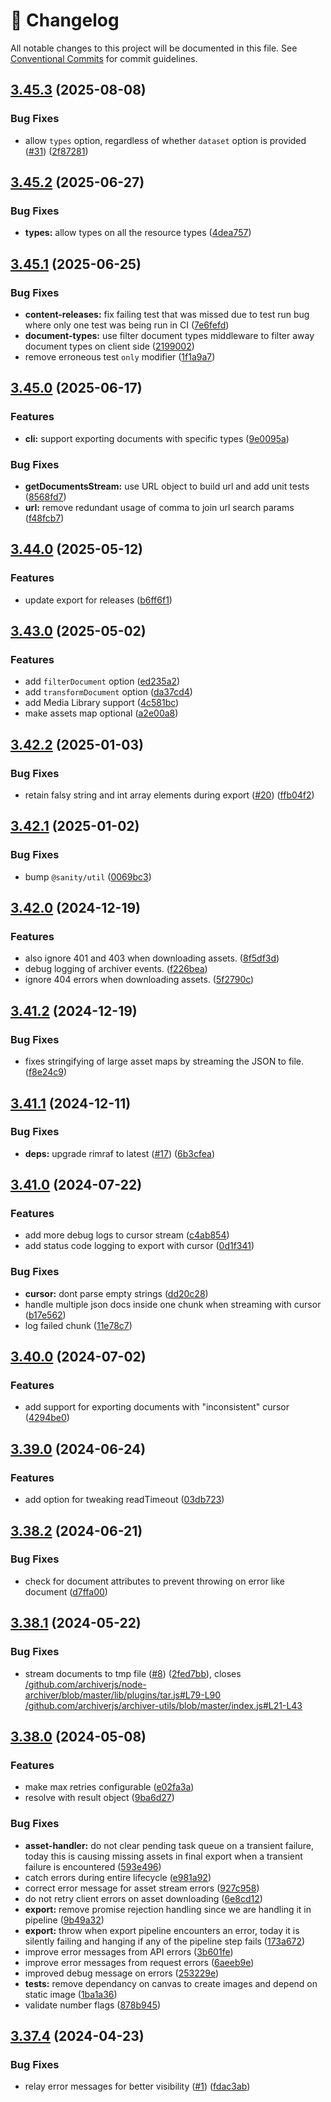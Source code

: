 <!-- markdownlint-disable --><!-- textlint-disable -->

# 📓 Changelog

All notable changes to this project will be documented in this file. See
[Conventional Commits](https://conventionalcommits.org) for commit guidelines.

## [3.45.3](https://github.com/sanity-io/export/compare/v3.45.2...v3.45.3) (2025-08-08)

### Bug Fixes

- allow `types` option, regardless of whether `dataset` option is provided ([#31](https://github.com/sanity-io/export/issues/31)) ([2f87281](https://github.com/sanity-io/export/commit/2f87281ec2bfcac77396664f65048f401690b7b6))

## [3.45.2](https://github.com/sanity-io/export/compare/v3.45.1...v3.45.2) (2025-06-27)

### Bug Fixes

- **types:** allow types on all the resource types ([4dea757](https://github.com/sanity-io/export/commit/4dea75727ced23404e91c17e129c238d562bc402))

## [3.45.1](https://github.com/sanity-io/export/compare/v3.45.0...v3.45.1) (2025-06-25)

### Bug Fixes

- **content-releases:** fix failing test that was missed due to test run bug where only one test was being run in CI ([7e6fefd](https://github.com/sanity-io/export/commit/7e6fefdc9f161150ba5cee7bbee59fb865bce696))
- **document-types:** use filter document types middleware to filter away document types on client side ([2199002](https://github.com/sanity-io/export/commit/219900212b3ebf21cfd918d1833eae09f30f60ba))
- remove erroneous test `only` modifier ([1f1a9a7](https://github.com/sanity-io/export/commit/1f1a9a7474c09dd040774d82a70ff67e66f46cad))

## [3.45.0](https://github.com/sanity-io/export/compare/v3.44.0...v3.45.0) (2025-06-17)

### Features

- **cli:** support exporting documents with specific types ([9e0095a](https://github.com/sanity-io/export/commit/9e0095ad9a5389d2fb048c984e50d12f0fb84583))

### Bug Fixes

- **getDocumentsStream:** use URL object to build url and add unit tests ([8568fd7](https://github.com/sanity-io/export/commit/8568fd798f3269976aeab7ff436f2783b43c5a5e))
- **url:** remove redundant usage of comma to join url search params ([f48fcb7](https://github.com/sanity-io/export/commit/f48fcb7c0f931febb1ed9d0c524e0adf1572bd18))

## [3.44.0](https://github.com/sanity-io/export/compare/v3.43.0...v3.44.0) (2025-05-12)

### Features

- update export for releases ([b6ff6f1](https://github.com/sanity-io/export/commit/b6ff6f17a528e877c4137a22b164f95909833c94))

## [3.43.0](https://github.com/sanity-io/export/compare/v3.42.2...v3.43.0) (2025-05-02)

### Features

- add `filterDocument` option ([ed235a2](https://github.com/sanity-io/export/commit/ed235a27e573797475cf0bed44f36199cf1d5b3b))
- add `transformDocument` option ([da37cd4](https://github.com/sanity-io/export/commit/da37cd447383408690ed68732b7a99e8d3bee2fa))
- add Media Library support ([4c581bc](https://github.com/sanity-io/export/commit/4c581bcfc24913ace0b829a291ad96cf3e0d10d6))
- make assets map optional ([a2e00a8](https://github.com/sanity-io/export/commit/a2e00a8a24c0f2fcdae5cf2a16c863bf7c179ae1))

## [3.42.2](https://github.com/sanity-io/export/compare/v3.42.1...v3.42.2) (2025-01-03)

### Bug Fixes

- retain falsy string and int array elements during export ([#20](https://github.com/sanity-io/export/issues/20)) ([ffb04f2](https://github.com/sanity-io/export/commit/ffb04f244c65abdcc2b8f40d2d7a22ee5151c0a0))

## [3.42.1](https://github.com/sanity-io/export/compare/v3.42.0...v3.42.1) (2025-01-02)

### Bug Fixes

- bump `@sanity/util` ([0069bc3](https://github.com/sanity-io/export/commit/0069bc30b04bb7fc47f44fed36a3f0b52c179d03))

## [3.42.0](https://github.com/sanity-io/export/compare/v3.41.2...v3.42.0) (2024-12-19)

### Features

- also ignore 401 and 403 when downloading assets. ([8f5df3d](https://github.com/sanity-io/export/commit/8f5df3d6684121b0389e078a92385e5287c43456))
- debug logging of archiver events. ([f226bea](https://github.com/sanity-io/export/commit/f226bea73da9661b56a1a3db40ba14d2daee10c5))
- ignore 404 errors when downloading assets. ([5f2790c](https://github.com/sanity-io/export/commit/5f2790c9c80b23150ff55044fd8b9d030e0f144c))

## [3.41.2](https://github.com/sanity-io/export/compare/v3.41.1...v3.41.2) (2024-12-19)

### Bug Fixes

- fixes stringifying of large asset maps by streaming the JSON to file. ([f8e24c9](https://github.com/sanity-io/export/commit/f8e24c92811abc9dfcc1c40c6a2e3f5a5e3e3122))

## [3.41.1](https://github.com/sanity-io/export/compare/v3.41.0...v3.41.1) (2024-12-11)

### Bug Fixes

- **deps:** upgrade rimraf to latest ([#17](https://github.com/sanity-io/export/issues/17)) ([6b3cfea](https://github.com/sanity-io/export/commit/6b3cfea6c77f334eb212f4f5e5d03c697b07061b))

## [3.41.0](https://github.com/sanity-io/export/compare/v3.40.0...v3.41.0) (2024-07-22)

### Features

- add more debug logs to cursor stream ([c4ab854](https://github.com/sanity-io/export/commit/c4ab8549cb24380833729d4d241d4b1ef274fb76))
- add status code logging to export with cursor ([0d1f341](https://github.com/sanity-io/export/commit/0d1f341fbf0dceed58b2f5bfc2a4e7f377cff07f))

### Bug Fixes

- **cursor:** dont parse empty strings ([dd20c28](https://github.com/sanity-io/export/commit/dd20c288b779d94d1a83af6e8c71fb079a18c5df))
- handle multiple json docs inside one chunk when streaming with cursor ([b17e562](https://github.com/sanity-io/export/commit/b17e562462fcaef564503c64af54d26976a8d056))
- log failed chunk ([11e78c7](https://github.com/sanity-io/export/commit/11e78c77586ec3bb0fbdf19a9e256071b0803449))

## [3.40.0](https://github.com/sanity-io/export/compare/v3.39.0...v3.40.0) (2024-07-02)

### Features

- add support for exporting documents with "inconsistent" cursor ([4294be0](https://github.com/sanity-io/export/commit/4294be063b00b037186d47f18898dbe7cba1cd78))

## [3.39.0](https://github.com/sanity-io/export/compare/v3.38.2...v3.39.0) (2024-06-24)

### Features

- add option for tweaking readTimeout ([03db723](https://github.com/sanity-io/export/commit/03db72362914298834780c083412dfdd5f9ea484))

## [3.38.2](https://github.com/sanity-io/export/compare/v3.38.1...v3.38.2) (2024-06-21)

### Bug Fixes

- check for document attributes to prevent throwing on error like document ([d7ffa00](https://github.com/sanity-io/export/commit/d7ffa0014319d6edb01f5d2e63dde3ec634c0999))

## [3.38.1](https://github.com/sanity-io/export/compare/v3.38.0...v3.38.1) (2024-05-22)

### Bug Fixes

- stream documents to tmp file ([#8](https://github.com/sanity-io/export/issues/8)) ([2fed7bb](https://github.com/sanity-io/export/commit/2fed7bbe9973deadc49a741822c11ebf81079d38)), closes [/github.com/archiverjs/node-archiver/blob/master/lib/plugins/tar.js#L79-L90](https://github.com/sanity-io//github.com/archiverjs/node-archiver/blob/master/lib/plugins/tar.js/issues/L79-L90) [/github.com/archiverjs/archiver-utils/blob/master/index.js#L21-L43](https://github.com/sanity-io//github.com/archiverjs/archiver-utils/blob/master/index.js/issues/L21-L43)

## [3.38.0](https://github.com/sanity-io/export/compare/v3.37.4...v3.38.0) (2024-05-08)

### Features

- make max retries configurable ([e02fa3a](https://github.com/sanity-io/export/commit/e02fa3ad459647d467a2cd1663a03f15b2248952))
- resolve with result object ([9ba6d27](https://github.com/sanity-io/export/commit/9ba6d27b95f0575ec9cdb79d20fa4cd5eac5ef68))

### Bug Fixes

- **asset-handler:** do not clear pending task queue on a transient failure, today this is causing missing assets in final export when a transient failure is encountered ([593e496](https://github.com/sanity-io/export/commit/593e49638404b096660e1f8f4476cd1302c8dd95))
- catch errors during entire lifecycle ([e981a92](https://github.com/sanity-io/export/commit/e981a927fbe6914e02157e2612bb864ed572121b))
- correct error message for asset stream errors ([927c958](https://github.com/sanity-io/export/commit/927c958444a7aef2166a15c4b75b024b39626844))
- do not retry client errors on asset downloading ([6e8cd12](https://github.com/sanity-io/export/commit/6e8cd12f00cfc8f255a5dc75d38cc4876ce40eed))
- **export:** remove promise rejection handling since we are handling it in pipeline ([9b49a32](https://github.com/sanity-io/export/commit/9b49a32f4e4a32e62434ba9a31dc2a7019fe839f))
- **export:** throw when export pipeline encounters an error, today it is silently failing and hanging if any of the pipeline step fails ([173a672](https://github.com/sanity-io/export/commit/173a67282fc496e5ad77a1cf2beec1e3ea48ae20))
- improve error messages from API errors ([3b601fe](https://github.com/sanity-io/export/commit/3b601fed718f6ad74474fa1533c98919a2b32713))
- improve error messages from request errors ([6aeeb9e](https://github.com/sanity-io/export/commit/6aeeb9e5d0556213d0387e5d8ffd289e56af247b))
- improved debug message on errors ([253229e](https://github.com/sanity-io/export/commit/253229eb131513e981324057744d855aed57f690))
- **tests:** remove dependancy on canvas to create images and depend on static image ([1ba1a36](https://github.com/sanity-io/export/commit/1ba1a3613c2aa40b2f41d1ff0e7c82847bd33adf))
- validate number flags ([878b945](https://github.com/sanity-io/export/commit/878b9453fb87da776f7b9c4e92bd5e0766d7c765))

## [3.37.4](https://github.com/sanity-io/export/compare/v3.37.3...v3.37.4) (2024-04-23)

### Bug Fixes

- relay error messages for better visibility ([#1](https://github.com/sanity-io/export/issues/1)) ([fdac3ab](https://github.com/sanity-io/export/commit/fdac3ab53d75c21fdbf54582d4616b50bf68955a))
